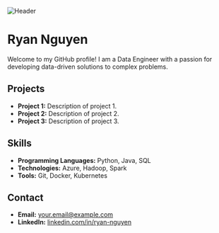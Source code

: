 ![Header](https://capsule-render.vercel.app/api?type=venom&height=300&color=gradient&text=Ryan%20Nguyen&textBg=false&fontColor=00FF00&desc=Data%20Engineer&descAlign=50&descAlignY=66)

# Ryan Nguyen

Welcome to my GitHub profile! I am a Data Engineer with a passion for developing data-driven solutions to complex problems.

## Projects

- **Project 1:** Description of project 1.
- **Project 2:** Description of project 2.
- **Project 3:** Description of project 3.

## Skills

- **Programming Languages:** Python, Java, SQL
- **Technologies:** Azure, Hadoop, Spark
- **Tools:** Git, Docker, Kubernetes

## Contact

- **Email:** [your.email@example.com](mailto:your.email@example.com)
- **LinkedIn:** [linkedin.com/in/ryan-nguyen](https://linkedin.com/in/ryan-nguyen)
